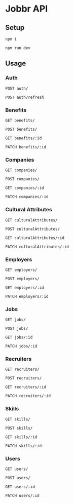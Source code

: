# Jobbr API

## Setup
```
npm i
```
```
npm run dev
```

## Usage

### Auth

`POST auth/`

`POST auth/refresh`

### Benefits

`GET benefits/`

`POST benefits/`

`GET benefits/:id`

`PATCH benefits/:id`

### Companies

`GET companies/`

`POST companies/`

`GET companies/:id`

`PATCH companies/:id`

### Cultural Attributes

`GET culturalAttributes/`

`POST culturalAttributes/`

`GET culturalAttributes/:id`

`PATCH culturalAttributes/:id`

### Employers

`GET employers/`

`POST employers/`

`GET employers/:id`

`PATCH employers/:id`

### Jobs

`GET jobs/`

`POST jobs/`

`GET jobs/:id`

`PATCH jobs/:id`

### Recruiters

`GET recruiters/`

`POST recruiters/`

`GET recruiters/:id`

`PATCH recruiters/:id`

### Skills

`GET skills/`

`POST skills/`

`GET skills/:id`

`PATCH skills/:id`

### Users

`GET users/`

`POST users/`

`GET users/:id`

`PATCH users/:id`
